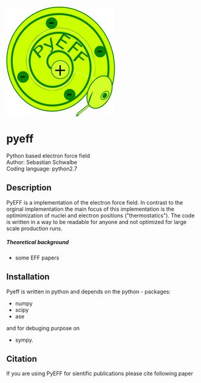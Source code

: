 ![GitHub Logo](/images/pyeff_logo_github.png)

# pyeff
Python based electron force field  
Author: Sebastian Schwalbe   
Coding language: python2.7   

## Description 

PyEFF is a implementation of the electron force field. In contrast to the orginal implementation 
the main focus of this implementation is the optimimization of nuclei and electron positions ("thermostatics"). 
The code is written in a way to be readable for anyone and not optimized for large scale production runs. 

##### Theoretical background
 - some EFF papers

## Installation 

Pyeff is written in python and depends on the python - packages: 

- numpy 
- scipy 
- ase 

and for debuging purpose on 

- sympy. 

## Citation 
If you are using PyEFF for sientific publications please cite following paper
